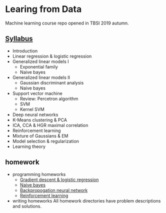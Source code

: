 # Learing from Data
Machine learning course repo opened in TBSI 2019 autumn.

## [Syllabus](./slides)
- Introduction
- Linear regression & logistic regression
- Generalized linear models I
  - Exponential family
  - Naive bayes
- Generalized linear models II
  - Gaussian discriminant analysis
  - Naive bayes
- Support vector machine
  - Review: Percetron algorithm
  - SVM
  - Kernel SVM
- Deep neural networks
- K-Means clustering & PCA
- ICA, CCA & HGR maximal correlation
- Reinforcement learning
- Mixture of Gaussians & EM
- Model selection & regularization
- Learning theory


## homework

- programming homeworks
  - [Gradient descent & logistic regression](./homework1)
  - [Naive bayes](./homework3)
  - [Backpropogation neural network](./homework5)
  - [Reinforcement learning](./homework7)
- writing homeworks
All homework directories have problem descriptions and solutions.

